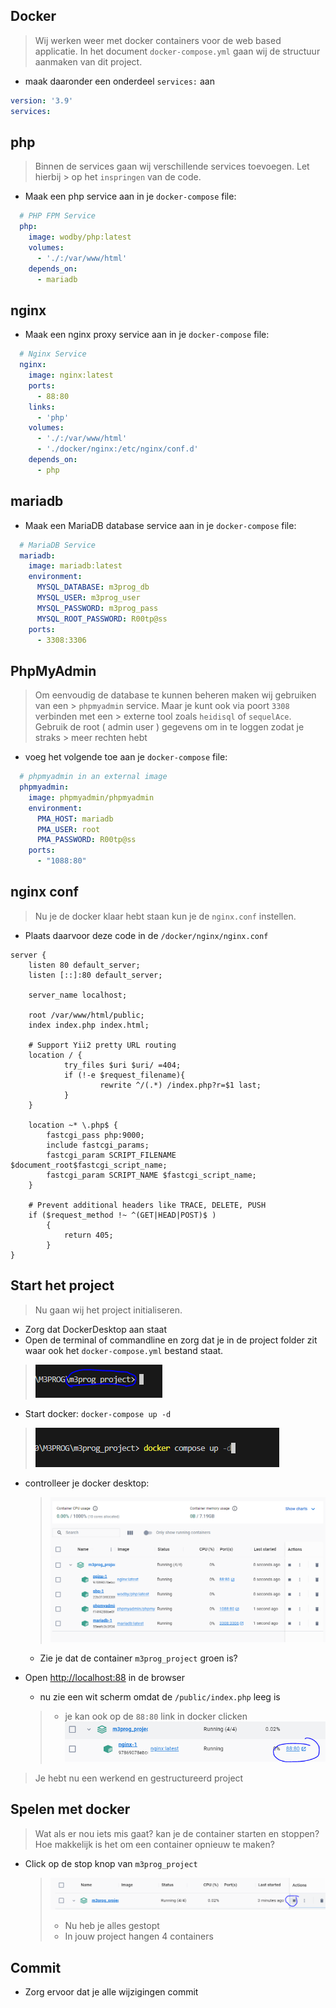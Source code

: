 ## Docker
> Wij werken weer met docker containers voor de web based applicatie.
> In het document `docker-compose.yml` gaan wij de structuur aanmaken van dit project.

- maak daaronder een onderdeel `services:` aan
```yaml
version: '3.9'
services:
```

## php

> Binnen de services gaan wij verschillende services toevoegen. Let hierbij > op het `inspringen` van de code.<br>
- Maak een php service aan in je `docker-compose` file:
```yaml
  # PHP FPM Service
  php:
    image: wodby/php:latest
    volumes:
      - './:/var/www/html'
    depends_on:
      - mariadb
```

## nginx

- Maak een nginx proxy service aan in je `docker-compose` file:
```yaml
  # Nginx Service
  nginx:
    image: nginx:latest
    ports:
      - 88:80
    links:
      - 'php'
    volumes:
      - './:/var/www/html'
      - './docker/nginx:/etc/nginx/conf.d'
    depends_on:
      - php
```

## mariadb

- Maak een MariaDB database service aan in je `docker-compose` file:
```yaml
  # MariaDB Service
  mariadb:
    image: mariadb:latest
    environment:
      MYSQL_DATABASE: m3prog_db
      MYSQL_USER: m3prog_user
      MYSQL_PASSWORD: m3prog_pass
      MYSQL_ROOT_PASSWORD: R00tp@ss
    ports:
      - 3308:3306
```

## PhpMyAdmin

> Om eenvoudig de database te kunnen beheren maken wij gebruiken van een > `phpmyadmin` service. Maar je kunt ook via poort `3308` verbinden met een > externe tool zoals `heidisql` of `sequelAce`.<br>
> Gebruik de root ( admin user ) gegevens om in te loggen zodat je straks > meer rechten hebt

- voeg het volgende toe aan je `docker-compose` file:
```yaml
  # phpmyadmin in an external image
  phpmyadmin:
    image: phpmyadmin/phpmyadmin
    environment:
      PMA_HOST: mariadb
      PMA_USER: root
      PMA_PASSWORD: R00tp@ss
    ports:
      - "1088:80"
```

## nginx conf
> Nu je de docker klaar hebt staan kun je de `nginx.conf` instellen.
- Plaats daarvoor deze code in de `/docker/nginx/nginx.conf`
```apacheconf
server {
    listen 80 default_server;
    listen [::]:80 default_server;
    
    server_name localhost;

    root /var/www/html/public;
    index index.php index.html;

    # Support Yii2 pretty URL routing
    location / {
            try_files $uri $uri/ =404;
            if (!-e $request_filename){
                    rewrite ^/(.*) /index.php?r=$1 last;
            }
    }

    location ~* \.php$ {
        fastcgi_pass php:9000;
        include fastcgi_params;
        fastcgi_param SCRIPT_FILENAME $document_root$fastcgi_script_name;
        fastcgi_param SCRIPT_NAME $fastcgi_script_name;
    }

    # Prevent additional headers like TRACE, DELETE, PUSH
    if ($request_method !~ ^(GET|HEAD|POST)$ )
        {
            return 405;
        }
}
```

## Start het project
> Nu gaan wij het project initialiseren.
- Zorg dat DockerDesktop aan staat
- Open de terminal of commandline en zorg dat je in de project folder zit waar ook het `docker-compose.yml` bestand staat.
> ![](img/folder.PNG)

- Start docker: `docker-compose up -d`
> ![](img/composeup.PNG)

- controlleer je docker desktop:
  > ![](img/running.PNG)
  - Zie je dat de container  `m3prog_project` groen is?

- Open [http://localhost:88](http://localhost:88) in de browser
  - nu zie een wit scherm omdat de `/public/index.php` leeg is
  > - je kan ook op de `88:80` link in docker clicken
  >   ![](img/88.PNG)

> Je hebt nu een werkend en gestructureerd project


## Spelen met docker

> Wat als er nou iets mis gaat? kan je de container starten en stoppen?
> Hoe makkelijk is het om een container opnieuw te maken?


- Click op de stop knop van  `m3prog_project`
  >   ![](img/stop.PNG)
  > - Nu heb je alles gestopt
  > - In jouw project hangen 4 containers
## Commit

- Zorg ervoor dat je alle wijzigingen commit
